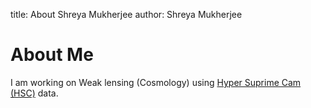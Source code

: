 title: About Shreya Mukherjee
author: Shreya Mukherjee

# About Me

I am working on Weak lensing (Cosmology) using [Hyper Suprime Cam (HSC)](https://en.wikipedia.org/wiki/Subaru_Telescope#:~:text=Hyper%20Suprime%2DCam%20(HSC)) data.
